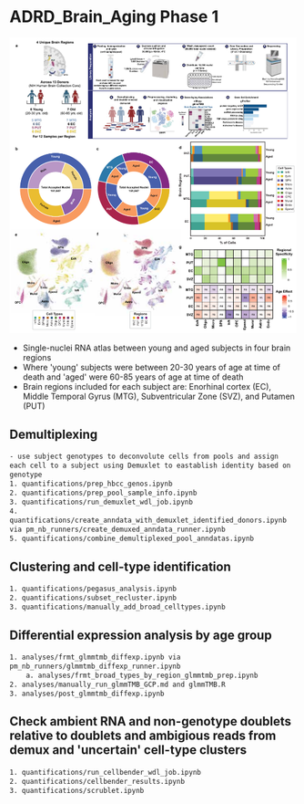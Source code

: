 # ADRD_Brain_Aging Phase 1
<img src="figures/P1_Figure1_Draft_MEM.pdf" width="640px" />

- Single-nuclei RNA atlas between young and aged subjects in four brain regions
- Where 'young' subjects were between 20-30 years of age at time of death and 'aged' were 60-85 years of age at time of death
- Brain regions included for each subject are: Enorhinal cortex (EC), Middle Temporal Gyrus (MTG), Subventricular Zone (SVZ), and Putamen (PUT)

## Demultiplexing
    - use subject genotypes to deconvolute cells from pools and assign each cell to a subject using Demuxlet to eastablish identity based on genotype
    1. quantifications/prep_hbcc_genos.ipynb
    2. quantifications/prep_pool_sample_info.ipynb
    3. quantifications/run_demuxlet_wdl_job.ipynb
    4. quantifications/create_anndata_with_demuxlet_identified_donors.ipynb via pm_nb_runners/create_demuxed_anndata_runner.ipynb  
    5. quantifications/combine_demultiplexed_pool_anndatas.ipynb
    
## Clustering and cell-type identification
    1. quantifications/pegasus_analysis.ipynb
    2. quantifications/subset_recluster.ipynb
    3. quantifications/manually_add_broad_celltypes.ipynb
    
## Differential expression analysis by age group
    1. analyses/frmt_glmmtmb_diffexp.ipynb via pm_nb_runners/glmmtmb_diffexp_runner.ipynb
        a. analyses/frmt_broad_types_by_region_glmmtmb_prep.ipynb
    2. analyses/manually_run_glmmTMB_GCP.md and glmmTMB.R
    3. analyses/post_glmmtmb_diffexp.ipynb
    
## Check ambient RNA and non-genotype doublets relative to doublets and ambigious reads from demux and 'uncertain' cell-type clusters
    1. quantifications/run_cellbender_wdl_job.ipynb
    2. quantifications/cellbender_results.ipynb
    3. quantifications/scrublet.ipynb
